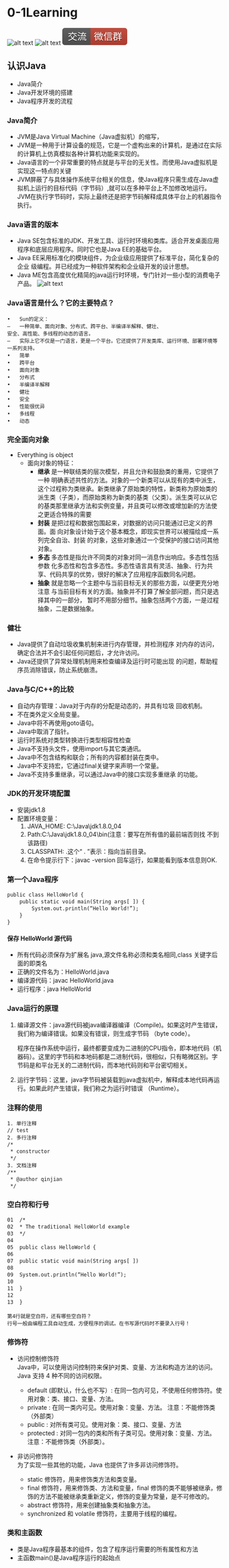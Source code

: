 # 0-1Learning

![alt text](../../static/common/svg/luoxiaosheng.svg "公众号")
![alt text](../../static/common/svg/luoxiaosheng_learning.svg "学习")
![alt text](../../static/common/svg/luoxiaosheng_wechat.svg "微信")



## 认识Java

* Java简介
* Java开发环境的搭建
* Java程序开发的流程

### Java简介
* JVM是Java Virtual Machine（Java虚拟机）的缩写，
* JVM是一种用于计算设备的规范，它是一个虚构出来的计算机，是通过在实际的计算机上仿真模拟各种计算机功能来实现的。
* Java语言的一个非常重要的特点就是与平台的无关性。而使用Java虚拟机是实现这一特点的关键
* JVM屏蔽了与具体操作系统平台相关的信息，使Java程序只需生成在Java虚拟机上运行的目标代码（字节码）,就可以在多种平台上不加修改地运行。JVM在执行字节码时，实际上最终还是把字节码解释成具体平台上的机器指令执行。

### Java语言的版本
* Java SE包含标准的JDK、开发工具、运行时环境和类库。适合开发桌面应用程序和底层应用程序。同时它也是Java EE的基础平台。
* Java EE采用标准化的模块组件，为企业级应用提供了标准平台，简化复杂的企业
级编程。并已经成为一种软件架构和企业级开发的设计思想。
* Java ME包含高度优化精简的java运行时环境，专门针对一些小型的消费电子产品。
![alt text](../../static/java/java1.png)

### Java语言是什么？它的主要特点？
    •	Sun的定义：
    –	一种简单、面向对象、分布式、跨平台、半编译半解释、健壮、
    安全、高性能、多线程的动态的语言。
    –	实际上它不仅是一门语言，更是一个平台。它还提供了开发类库、运行环境、部署环境等一系列支持。
    •	简单
    •	跨平台
    •	面向对象
    •	分布式
    •	半编译半解释
    •	健壮
    •	安全
    •	性能很优异
    •	多线程
    •	动态
    
### 完全面向对象
* Everything is object
   * 面向对象的特征：
      * **继承**	是一种联结类的层次模型，并且允许和鼓励类的重用，它提供了一种  明确表述共性的方法。对象的一个新类可以从现有的类中派生，这个过程称为类继承。新类继承了原始类的特性，新类称为原始类的派生类（子类），而原始类称为新类的基类（父类）。派生类可以从它的基类那里继承方法和实例变量，并且类可以修改或增加新的方法使之更适合特殊的需要
      * **封装**	是把过程和数据包围起来，对数据的访问只能通过已定义的界面。面
向对象设计始于这个基本概念，即现实世界可以被描绘成一系列完全自治、封装
的对象，这些对象通过一个受保护的接口访问其他对象。
      * **多态**	多态性是指允许不同类的对象对同一消息作出响应。多态性包括参数  化多态性和包含多态性。多态性语言具有灵活、抽象、行为共享、代码共享的优势，很好的解决了应用程序函数同名问题。
      * **抽象**	就是忽略一个主题中与当前目标无关的那些方面，以便更充分地注意
与当前目标有关的方面。抽象并不打算了解全部问题，而只是选择其中的一部分， 暂时不用部分细节。抽象包括两个方面，一是过程抽象，二是数据抽象。

### 健壮
* Java提供了自动垃圾收集机制来进行内存管理，并检测程序 对内存的访问，确定合法并不会引起任何问题后，才允许访问。
* Java还提供了异常处理机制用来检查编译及运行时可能出现
的问题，帮助程序员消除错误，防止系统崩溃。

### Java与C/C++的比较
* 自动内存管理：Java对于内存的分配是动态的，并具有垃圾
回收机制。
* 不在类外定义全局变量。
* Java中将不再使用goto语句。
* Java中取消了指针。
* 运行时系统对类型转换进行类型相容性检查
* Java不支持头文件，使用import与其它类通讯。
* Java中不包含结构和联合；所有的内容都封装在类中。
* Java中不支持宏，它通过final关键字来声明一个常量。
* Java不支持多重继承，可以通过Java中的接口实现多重继承
的功能。

### JDK的开发环境配置
* 安装jdk1.8
* 配置环境变量：
   1. JAVA_HOME: C:\Java\jdk1.8.0_04
   2. Path:C:\Java\jdk1.8.0_04\bin(注意：要写在所有值的最前端否则找
不到该路径)
   3. CLASSPATH:	.这个“ . ”表示：指向当前目录。
   4. 在命令提示行下：javac	-version	回车运行，如果能看到版本信息则OK.

### 第一个Java程序
```
public class HelloWorld {
    public static void main(String args[ ]) {
        System.out.println(“Hello World!”);
    }
}
```
#### 保存 HelloWorld 源代码
* 所有代码必须保存为扩展名 java,源文件名称必须和类名相同,class 关键字后面的即类名
* 正确的文件名为：HelloWorld.java 
* 编译源代码：javac HelloWorld.java
* 运行程序：java HelloWorld

### Java运行的原理
1. 编译源文件：java源代码被java编译器编译（Compile)。如果这时产生错误，我们称为编译错误。如果没有错误，则生成字节码
（byte code）。

    程序在操作系统中运行，最终都要变成为二进制的CPU指令，即本地代码（机器码）。这里的字节码和本地码都是二进制代码，很相似，只有略微区别。字节码是和平台无关的二进制代码，而本地代码则和平台密切相关。

2. 运行字节码：这里，java字节码被装载到java虚拟机中，解释成本地代码再运行。如果此时产生错误，我们称之为运行时错误
（Runtime）。

### 注释的使用
```
1. 单行注释
// test
2. 多行注释
/*
 * constructor
 */
3. 文档注释
/**
 * @author qinjian
 */
```

### 空白符和行号
```
01	/*
02	* The traditional HelloWorld example
03	*/
04	
05	public class HelloWorld {
06	
07	public static void main(String args[ ])
08	
09	System.out.println(“Hello World!”);
10	
11	}
12	
13	}

第4行就是空白符，还有哪些空白符？
行号一般由编程工具自动生成，方便程序的调试。在书写源代码时不要录入行号！
```

### 修饰符
* 访问控制修饰符  
Java中，可以使用访问控制符来保护对类、变量、方法和构造方法的访问。Java 支持 4 种不同的访问权限。
    * default (即默认，什么也不写）: 在同一包内可见，不使用任何修饰符。使用对象：类、接口、变量、方法。
    * private : 在同一类内可见。使用对象：变量、方法。 注意：不能修饰类（外部类）
    * public : 对所有类可见。使用对象：类、接口、变量、方法
    * protected : 对同一包内的类和所有子类可见。使用对象：变量、方法。 注意：不能修饰类（外部类）。

* 非访问修饰符  
为了实现一些其他的功能，Java 也提供了许多非访问修饰符。
    * static 修饰符，用来修饰类方法和类变量。
    * final 修饰符，用来修饰类、方法和变量，final 修饰的类不能够被继承，修饰的方法不能被继承类重新定义，修饰的变量为常量，是不可修改的。
    * abstract 修饰符，用来创建抽象类和抽象方法。
    * synchronized 和 volatile 修饰符，主要用于线程的编程。
    
### 类和主函数
* 类是Java程序最基本的组件，包含了程序运行需要的所有属性和方法
* 主函数main()是Java程序运行的起始点